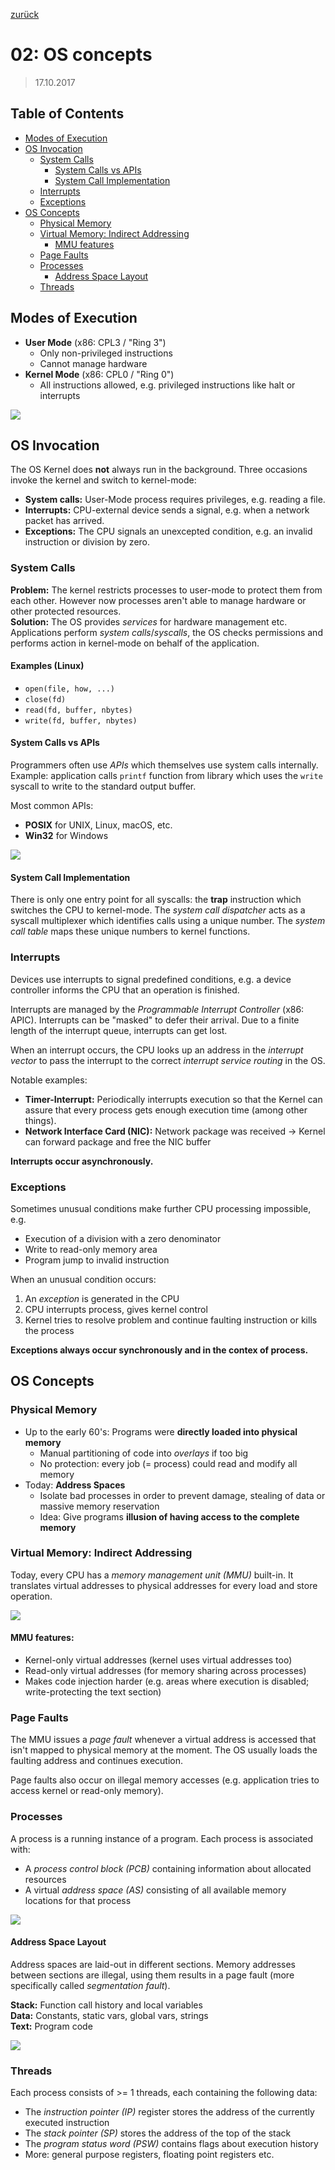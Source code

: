 [zurück](README.md)

# 02: OS concepts

> 17.10.2017

## Table of Contents

- [Modes of Execution](#modes-of-execution)
- [OS Invocation](#os-invocation)
    - [System Calls](#system-calls)
        - [System Calls vs APIs](#system-calls-vs-apis)
        - [System Call Implementation](#system-call-implementation)
    - [Interrupts](#interrupts)
    - [Exceptions](#exceptions)
- [OS Concepts](#os-concepts)
    - [Physical Memory](#physical-memory)
    - [Virtual Memory: Indirect Addressing](#virtual-memory-indirect-addressing)
        - [MMU features](#mmu-features)
    - [Page Faults](#page-faults)
    - [Processes](#processes)
        - [Address Space Layout](#address-space-layout)
    - [Threads](#threads)

## Modes of Execution

- **User Mode** (x86: CPL3 / "Ring 3")
    - Only non-privileged instructions
    - Cannot manage hardware
- **Kernel Mode** (x86: CPL0 / "Ring 0")
    - All instructions allowed, e.g. privileged instructions like halt or interrupts

![](img/02-modes-of-execution.png)

## OS Invocation

The OS Kernel does **not** always run in the background. Three occasions invoke the kernel and switch to kernel-mode:

- **System calls:** User-Mode process requires privileges, e.g. reading a file.
- **Interrupts:** CPU-external device sends a signal, e.g. when a network packet has arrived.
- **Exceptions:** The CPU signals an unexcepted condition, e.g. an invalid instruction or division by zero.

### System Calls

**Problem:** The kernel restricts processes to user-mode to protect them from each other. However now processes aren't able to manage hardware or other protected resources.  
**Solution:** The OS provides _services_ for hardware management etc. Applications perform _system calls_/_syscalls_, the OS checks permissions and performs action in kernel-mode on behalf of the application.

#### Examples (Linux)

- `open(file, how, ...)`
- `close(fd)`
- `read(fd, buffer, nbytes)`
- `write(fd, buffer, nbytes)`

#### System Calls vs APIs

Programmers often use _APIs_ which themselves use system calls internally.
Example: application calls `printf` function from library which uses the `write` syscall to write to the standard output buffer.

Most common APIs:
- **POSIX** for UNIX, Linux, macOS, etc.
- **Win32** for Windows

![](img/02-system-call-api.png)

#### System Call Implementation

There is only one entry point for all syscalls: the **trap** instruction which switches the CPU to kernel-mode. The _system call dispatcher_ acts as a syscall multiplexer which identifies calls using a unique number. The _system call table_ maps these unique numbers to kernel functions. 

### Interrupts

Devices use interrupts to signal predefined conditions, e.g. a device controller informs the CPU that an operation is finished.

Interrupts are managed by the _Programmable Interrupt Controller_ (x86: APIC). Interrupts can be "masked" to defer their arrival. Due to a finite length of the interrupt queue, interrupts can get lost.

When an interrupt occurs, the CPU looks up an address in the _interrupt vector_ to pass the interrupt to the correct _interrupt service routing_ in the OS.

Notable examples:
- **Timer-Interrupt:** Periodically interrupts execution so that the Kernel can assure that every process gets enough execution time (among other things).
- **Network Interface Card (NIC):** Network package was received -> Kernel can forward package and free the NIC buffer

**Interrupts occur asynchronously.**

### Exceptions

Sometimes unusual conditions make further CPU processing impossible, e.g.
- Execution of a division with a zero denominator
- Write to read-only memory area
- Program jump to invalid instruction

When an unusual condition occurs:
1. An _exception_ is generated in the CPU
2. CPU interrupts process, gives kernel control
3. Kernel tries to resolve problem and continue faulting instruction or kills the process

**Exceptions always occur synchronously and in the contex of process.**

## OS Concepts

### Physical Memory

- Up to the early 60's: Programs were **directly loaded into physical memory**
    - Manual partitioning of code into _overlays_ if too big
    - No protection: every job (= process) could read and modify all memory
- Today: **Address Spaces**
    - Isolate bad processes in order to prevent damage, stealing of data or massive memory reservation
    - Idea: Give programs **illusion of having access to the complete memory**

### Virtual Memory: Indirect Addressing

Today, every CPU has a _memory management unit (MMU)_ built-in. It translates virtual addresses to physical addresses for every load and store operation.

![](img/02-virtual-memory.png)

#### MMU features:

- Kernel-only virtual addresses (kernel uses virtual addresses too)
- Read-only virtual addresses (for memory sharing across processes)
- Makes code injection harder (e.g. areas where execution is disabled; write-protecting the text section)

### Page Faults

The MMU issues a _page fault_ whenever a virtual address is accessed that isn't mapped to physical memory at the moment. The OS usually loads the faulting address and continues execution.

Page faults also occur on illegal memory accesses (e.g. application tries to access kernel or read-only memory).

### Processes

A process is a running instance of a program. Each process is associated with:

- A _process control block (PCB)_ containing information about allocated resources
- A virtual _address space (AS)_ consisting of all available memory locations for that process

![](img/02-processes.png)

#### Address Space Layout

Address spaces are laid-out in different sections. Memory addresses between sections are illegal, using them results in a page fault (more specifically called _segmentation fault_).

**Stack:** Function call history and local variables  
**Data:** Constants, static vars, global vars, strings  
**Text:** Program code

![](img/02-address-space-layout.png)

### Threads

Each process consists of >= 1 threads, each containing the following data:
- The _instruction pointer (IP)_ register stores the address of the currently executed instruction
- The _stack pointer (SP)_ stores the address of the top of the stack
- The _program status word (PSW)_ contains flags about execution history
- More: general purpose registers, floating point registers etc.
